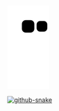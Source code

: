 <div align="center">
  <a href="https://github.com/heliossj">
  <!--<img height="180em" src="https://github-readme-stats.vercel.app/api?username=heliossj&show_icons=true&theme=dark&include_all_commits=true&count_private=true"/>
  <img height="180em" src="https://github-readme-stats.vercel.app/api/top-langs/?username=heliossj&layout=compact&langs_count=7&theme=dark"/> -->
</div>

 <!-- ![Snake animation](https://github.com/heliossj/heliossj/blob/output/github-contribution-grid-snake2.svg)-->

 ![snake animation](https://github.com/heliossj/heliossj/blob/output/github-contribution-grid-snake.svg)
 
<picture>
  <source media="(prefers-color-scheme: dark)" srcset="github-snake-dark.svg" />
  <source media="(prefers-color-scheme: light)" srcset="github-snake.svg" />
  <img alt="github-snake" src="github-snake.svg" />
</picture>
